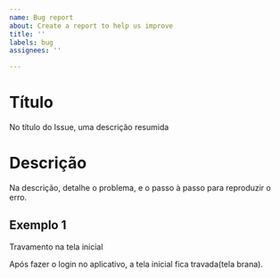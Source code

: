 ```yaml
---
name: Bug report
about: Create a report to help us improve
title: ''
labels: bug
assignees: ''

---
```


# Título

No título do Issue, uma descrição resumida

# Descrição

Na descrição, detalhe o problema, e o passo à passo para reproduzir o erro.

## Exemplo 1

Travamento na tela inicial

Após fazer o login no aplicativo, a tela inicial fica travada(tela brana).
